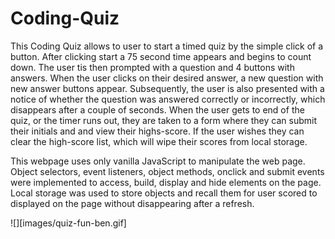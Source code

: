 # Coding-Quiz

This Coding Quiz allows to user to start a timed quiz by the simple click of a button. After clicking start a 75 second time appears and begins to count down. The user tis then prompted with a question and 4 buttons with answers. When the user clicks on their desired answer, a new question with new answer buttons appear. Subsequently, the user is also presented with a notice of whether the question was answered correctly or incorrectly, which disappears after a couple of seconds. When the user gets to end of the quiz, or the timer runs out, they are taken to a form where they can submit their initials and and view their highs-score. If the user wishes they can clear the high-score list, which will wipe their scores from local storage.

This webpage uses only vanilla JavaScript to manipulate the web page. Object selectors, event listeners, object methods, onclick and submit events were implemented to access, build, display and hide elements on the page. Local storage was used to store objects and recall them for user scored to displayed on the page without disappearing after a refresh.

![][images/quiz-fun-ben.gif]
